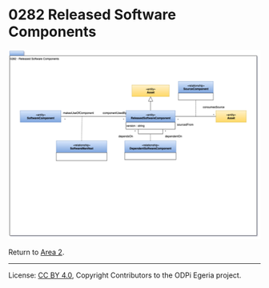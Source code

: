 <!-- SPDX-License-Identifier: CC-BY-4.0 -->
<!-- Copyright Contributors to the ODPi Egeria project. -->

# 0282 Released Software Components

![UML](0282-Released-Software-Components.png#pagewidth)

Return to [Area 2](Area-2-models.md).

----
License: [CC BY 4.0](https://creativecommons.org/licenses/by/4.0/),
Copyright Contributors to the ODPi Egeria project.